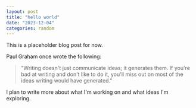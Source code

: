 ```yaml
---
layout: post
title: "hello world"
date: "2023-12-04"
categories: random
---
```

This is a placeholder blog post for now.  


Paul Graham once wrote the following:

> "Writing doesn't just communicate ideas; it generates them. If you're bad at writing and don't like to do it, you'll miss out on most of the ideas writing would have generated."

I plan to write more about what I'm working on and what ideas I'm exploring.